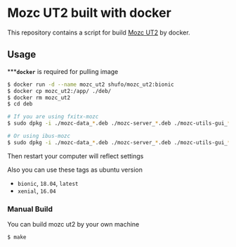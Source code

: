 # Mozc UT2 built with docker

This repository contains a script for build [Mozc UT2](http://www.geocities.jp/ep3797/mozc-ut2.html) by docker.

## Usage

*****`docker`** is required for pulling image

```bash
$ docker run -d --name mozc_ut2 shufo/mozc_ut2:bionic
$ docker cp mozc_ut2:/app/ ./deb/
$ docker rm mozc_ut2
$ cd deb

# If you are using fxitx-mozc
$ sudo dpkg -i ./mozc-data_*.deb ./mozc-server_*.deb ./mozc-utils-gui_*.deb ./ibus-mozc_*.deb ./fcitx-mozc_*.deb

# Or using ibus-mozc
$ sudo dpkg -i ./mozc-data_*.deb ./mozc-server_*.deb ./mozc-utils-gui_*.deb ./ibus-mozc_*.deb
```

Then restart your computer will reflect settings

Also you can use these tags as ubuntu version

- `bionic`, `18.04`, `latest`
- `xenial`, `16.04`

### Manual Build

You can build mozc ut2 by your own machine

```
$ make 
```
